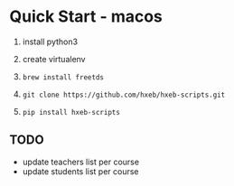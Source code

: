 # Quick Start - macos

1. install python3

2. create virtualenv

3. `brew install freetds`

4. `git clone https://github.com/hxeb/hxeb-scripts.git`

5. `pip install hxeb-scripts`


## TODO
- update teachers list per course
- update students list per course
